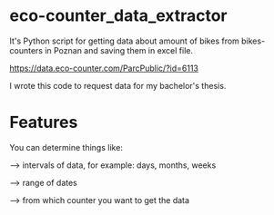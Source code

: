 # eco-counter_data_extractor

It's Python script for getting data about amount of bikes from bikes-counters in Poznan and saving them in excel file. 

https://data.eco-counter.com/ParcPublic/?id=6113

I wrote this code to request data for my bachelor's thesis.

# Features

You can determine things like:

--> intervals of data, for example: days, months, weeks

--> range of dates

--> from which counter you want to get the data
